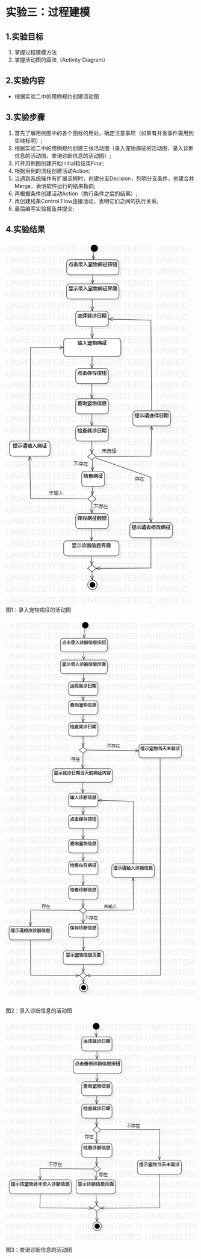 # 实验三：过程建模

## 1.实验目标

1. 掌握过程建模方法
2. 掌握活动图的画法（Activity Diagram）

## 2.实验内容

 - 根据实验二中的用例规约创建活动图

## 3.实验步骤

1. 首先了解用例图中的各个图标的用处，确定注意事项（如果有并发事件需用到实线标明）;  
2. 根据实验二中的用例规约创建三张活动图（录入宠物病征的活动图、录入诊断信息的活动图、查询诊断信息的活动图）;  
3. 打开用例图创建开始Initial和结束Final;  
4. 根据用例的流程创建活动Action;  
5. 当遇到系统操作有扩展流程时，创建分支Decision，列明分支条件，创建合并Merge，表明软件运行的结果指向;  
6. 再根据条件创建活动Action（执行条件之后的结果）;  
7. 再创建线条Control Flow连接活动，表明它们之间的执行关系;  
8. 最后编写实验报告并提交;  

## 4.实验结果

![录入宠物病征的活动图](./录入宠物病征的活动图.jpg)  
图1：录入宠物病征的活动图

![录入诊断信息的活动图](./录入诊断信息的活动图.jpg)  
图2：录入诊断信息的活动图

![查询诊断信息的活动图](./查询诊断信息的活动图.jpg)  
图3：查询诊断信息的活动图
